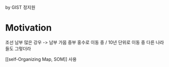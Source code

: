 by GIST 정지원

# Motivation
조선 남부 많은 강우 -> 남부 가뭄 중부 홍수로 이동 중 / 10년 단위로 이동 중
다른 나라들도 그렇더라 

 [[self-Organizing Map, SOM]] 사용
 